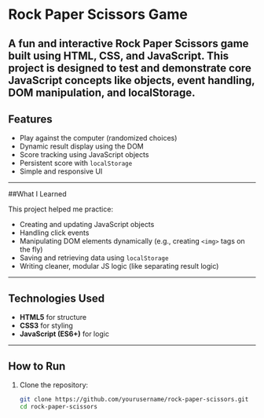 # Rock Paper Scissors Game

A fun and interactive **Rock Paper Scissors** game built using **HTML**, **CSS**, and **JavaScript**. This project is designed to test and demonstrate core JavaScript concepts like **objects**, **event handling**, **DOM manipulation**, and **localStorage**.
---

## Features

- Play against the computer (randomized choices)
- Dynamic result display using the DOM
- Score tracking using JavaScript objects
- Persistent score with `localStorage`
- Simple and responsive UI

---

##What I Learned

This project helped me practice:

- Creating and updating JavaScript objects
- Handling click events
- Manipulating DOM elements dynamically (e.g., creating `<img>` tags on the fly)
- Saving and retrieving data using `localStorage`
- Writing cleaner, modular JS logic (like separating result logic)

---

## Technologies Used

- **HTML5** for structure  
- **CSS3** for styling  
- **JavaScript (ES6+)** for logic

---

## How to Run

1. Clone the repository:
   ```bash
   git clone https://github.com/yourusername/rock-paper-scissors.git
   cd rock-paper-scissors
